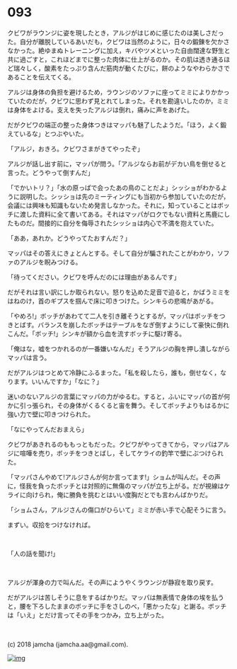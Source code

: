 # 093

クビワがラウンジに姿を現したとき，アルジがはじめに感じたのは美しさだった。自分が離脱しているあいだも，クビワは当然のように，日々の鍛錬を欠かさなかった。絶ゆまぬトレーニングに加え，キバやツメといった自由闊達な野生と共に過ごすと，これほどまでに整った肉体に仕上がるのか。その肌は透き通るほど瑞々しく，酸素をたっぷり含んだ筋肉が動くたびに，餅のようなやわらかさであることを伝えてくる。  

アルジは身体の負担を避けるため，ラウンジのソファに座ってミミによりかかっていたのだが，クビワに思わず見とれてしまった。それを勘違いしたのか，ミミは身体をよける。支えを失ったアルジは倒れ，痛みに声をあげた。  

だがクビワの端正の整った身体つきはマッパも魅了したようだ。「ほう，よく鍛えているな」とつぶやいた。  

「アルジ，おきろ。クビワさまがきてやったぞ」  

アルジが話し出す前に，マッパが問う。「アルジならお前がデカい鳥を倒せると言った。どうやって倒すんだ」  

「でかいトリ？」「水の原っぱで会ったあの鳥のことだよ」シッショがわかるように説明した。シッショは先のミーティングにも当初から参加していたのだが，会議には興味も知識もないため発言しなかった。それに，知っていることはボッチに渡した資料に全て書いてある。それはマッパがロクでもない資料と馬鹿にしたものだ。間接的に自分を侮辱されたシッショは内心で不満を抱えていた。  

「ああ，あれか。どうやってたおすんだ？」  

マッパはその答えにきょとんとする。そして自分が騙されたことがわかり，ソファのアルジを睨みつける。  

「待ってください。クビワを呼んだのには理由があるんです」  

だがそれは言い訳にしか取られない。怒りを込めた足音で迫ると，かばうミミをはねのけ，首のギプスを掴んで床に叩きつけた。シンキらの悲鳴があがる。  

「やめろ!」ボッチがあわてて二人を引き離そうとするが，マッパはボッチをつきとばす。バランスを崩したボッチはテーブルをなぎ倒すようにして豪快に倒れこんだ。「ボッチ!」シンキが額から血を流すボッチに駆け寄る。  

「俺はな，嘘をつかれるのが一番嫌いなんだ」そうアルジの胸を押し潰しながらマッパは言う。  

だがアルジはつとめて冷静にふるまった。「私を殺したら，誰も，倒せなく，なります。いいんですか」「なに？」  

迷いのないアルジの言葉にマッパの力がゆるむ。すると，ふいにマッパの首が何かに引っ張られ，その身体がくるくると宙を舞う。そしてボッチよりもはるかに強い力で壁に叩きつけられた。  

「なにやってんだおまえら」  

クビワがあきれるのももっともだった。クビワがやってきてから，マッパはアルジに喧嘩を売り，ボッチをつきとばし，そしてケライの釣竿で壁にぶつけられた。  

「マッパさんやめて!アルジさんが何か言ってます!」ショムが叫んだ。その声に，怪我を負ったボッチとは対照的に無傷のマッパが立ち上がる。だが視線はケライに向けられ，俺に勝負を挑むとはいい度胸だとでも言わんばかりだ。  

「ショムさん，アルジさんの傷口がひらいて」ミミが赤い手で心配そうに言う。  

まずい。収拾をつけなければ。  

<br>  

「人の話を聞け!」  

<br>  

アルジが渾身の力で叫んだ。その声にようやくラウンジが静寂を取り戻す。  

だがアルジは苦しそうに息をするばかりだ。マッパは無表情で身体の埃を払うと，腰を下ろしたままのボッチに手をさしのべ，「悪かったな」と謝る。ボッチは「いえ」とだけ言ってその手をつかみ，立ち上がった。  

<br>  
<br>  
(c) 2018 jamcha (jamcha.aa@gmail.com).  

[![img](http://i.creativecommons.org/l/by-nc-sa/4.0/88x31.png)](http://creativecommons.org/licenses/by-nc-sa/4.0/deed)